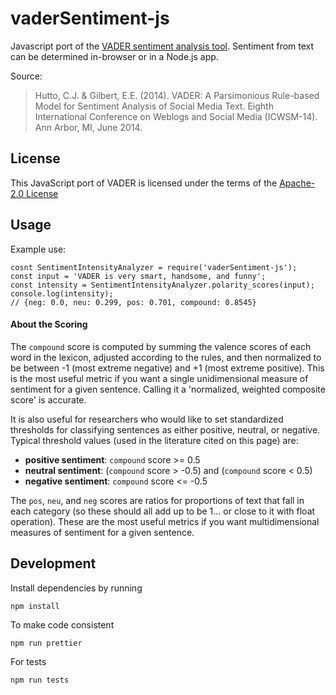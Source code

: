 # vaderSentiment-js

Javascript port of the [VADER sentiment analysis tool](https://github.com/cjhutto/vaderSentiment).
Sentiment from text can be determined in-browser or in a Node.js app.

Source:

> Hutto, C.J. & Gilbert, E.E. (2014). VADER: A Parsimonious Rule-based Model for Sentiment Analysis of Social Media Text. Eighth International Conference on Weblogs and Social Media (ICWSM-14). Ann Arbor, MI, June 2014.


## License

This JavaScript port of VADER is licensed under the terms of the [Apache-2.0 License](http://www.apache.org/licenses/LICENSE-2.0)

## Usage

Example use:

```
cosnt SentimentIntensityAnalyzer = require('vaderSentiment-js');
const input = 'VADER is very smart, handsome, and funny';
const intensity = SentimentIntensityAnalyzer.polarity_scores(input);
console.log(intensity);
// {neg: 0.0, neu: 0.299, pos: 0.701, compound: 0.8545}
```

#### About the Scoring

The ```compound``` score is computed by summing the valence scores of each word in
the lexicon, adjusted according to the rules, and then normalized to be between
-1 (most extreme negative) and +1 (most extreme positive). This is the most useful
metric if you want a single unidimensional measure of sentiment for a given sentence.
Calling it a 'normalized, weighted composite score' is accurate.

It is also useful for researchers who would like to set standardized thresholds
for classifying sentences as either positive, neutral, or negative.  
Typical threshold values (used in the literature cited on this page) are:

* **positive sentiment**: ```compound``` score >=  0.5
* **neutral  sentiment**: (```compound``` score > -0.5) and (``compound`` score < 0.5)
* **negative sentiment**: ```compound``` score <= -0.5

The ```pos```, ```neu```, and ```neg``` scores are ratios for proportions of text that
fall in each category (so these should all add up to be 1... or close to it with
float operation). These are the most useful metrics if you want multidimensional
measures of sentiment for a given sentence.

## Development

Install dependencies by running

```
npm install
```

To make code consistent

```
npm run prettier
```

For tests

```
npm run tests
```
